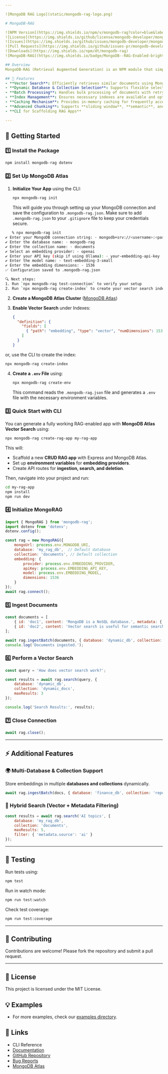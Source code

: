 ```yaml
---

![MongoDB RAG Logo](static/mongodb-rag-logo.png)

# MongoDB-RAG

![NPM Version](https://img.shields.io/npm/v/mongodb-rag?color=blue&label=npm)
![License](https://img.shields.io/github/license/mongodb-developer/mongodb-rag)
![Issues](https://img.shields.io/github/issues/mongodb-developer/mongodb-rag)
![Pull Requests](https://img.shields.io/github/issues-pr/mongodb-developer/mongodb-rag)
![Downloads](https://img.shields.io/npm/dt/mongodb-rag)
![MongoDB-RAG](https://img.shields.io/badge/MongoDB--RAG-Enabled-brightgreen?style=flat&logo=https://raw.githubusercontent.com/mongodb-developer/mongodb-rag/main/static/logo-square.png)

## Overview
MongoDB-RAG (Retrieval Augmented Generation) is an NPM module that simplifies vector search using MongoDB Atlas. This library enables developers to efficiently perform similarity search, caching, batch processing, and indexing for fast and accurate retrieval of relevant data.

## 🚀 Features
- **Vector Search**: Efficiently retrieves similar documents using MongoDB's Atlas Vector Search.
- **Dynamic Database & Collection Selection**: Supports flexible selection of multiple databases and collections.
- **Batch Processing**: Handles bulk processing of documents with retry mechanisms.
- **Index Management**: Ensures necessary indexes are available and optimized.
- **Caching Mechanism**: Provides in-memory caching for frequently accessed data.
- **Advanced Chunking**: Supports **sliding window**, **semantic**, and **recursive** chunking strategies.
- **CLI for Scaffolding RAG Apps**

---
```


## **🚀 Getting Started**

### **1️⃣ Install the Package**
```sh
npm install mongodb-rag dotenv
```

### **2️⃣ Set Up MongoDB Atlas**
1. **Initialize Your App** using the CLI:
   ```sh
   npx mongodb-rag init
   ```
   This will guide you through setting up your MongoDB connection and save the configuration to `.mongodb-rag.json`. Make sure to add `.mongodb-rag.json` to your `.gitignore` file to keep your credentials secure.

```bash
   % npx mongodb-rag init
✔ Enter your MongoDB connection string: · mongodb+srv://<username>:<password>@cluster0.mongodb.net/
✔ Enter the database name: · mongodb-rag
✔ Enter the collection name: · documents
✔ Select an embedding provider: · openai
✔ Enter your API key (skip if using Ollama): · your-embedding-api-key
✔ Enter the model name: · text-embedding-3-small
✔ Enter the embedding dimensions: · 1536
✅ Configuration saved to .mongodb-rag.json

🔍 Next steps:
1. Run `npx mongodb-rag test-connection` to verify your setup
2. Run `npx mongodb-rag create-index` to create your vector search index
```

2. **Create a MongoDB Atlas Cluster** ([MongoDB Atlas](https://www.mongodb.com/atlas))

3. **Enable Vector Search** under Indexes:
   ```json
   {
     "definition": {
       "fields": [
         { "path": "embedding", "type": "vector", "numDimensions": 1536, "similarity": "cosine" }
       ]
     }
   }
   ```
or, use the CLI to create the index:
   ```sh
   npx mongodb-rag create-index
   ```
4. **Create a `.env` File** using:
   ```sh
   npx mongodb-rag create-env
   ```
   This command reads the `.mongodb-rag.json` file and generates a `.env` file with the necessary environment variables.

### **3️⃣ Quick Start with CLI**
You can generate a fully working RAG-enabled app with **MongoDB Atlas Vector Search** using:

```sh
npx mongodb-rag create-rag-app my-rag-app
```

This will:
- Scaffold a new **CRUD RAG app** with Express and MongoDB Atlas.
- Set up **environment variables** for **embedding providers**.
- Create API routes for **ingestion, search, and deletion**.

Then, navigate into your project and run:

```sh
cd my-rag-app
npm install
npm run dev
```

### **4️⃣ Initialize MongoRAG**
```javascript
import { MongoRAG } from 'mongodb-rag';
import dotenv from 'dotenv';
dotenv.config();

const rag = new MongoRAG({
    mongoUrl: process.env.MONGODB_URI,
    database: 'my_rag_db',  // Default database
    collection: 'documents', // Default collection
    embedding: {
        provider: process.env.EMBEDDING_PROVIDER,
        apiKey: process.env.EMBEDDING_API_KEY,
        model: process.env.EMBEDDING_MODEL,
        dimensions: 1536
    }
});
await rag.connect();
```

### **5️⃣ Ingest Documents**
```javascript
const documents = [
    { id: 'doc1', content: 'MongoDB is a NoSQL database.', metadata: { source: 'docs' } },
    { id: 'doc2', content: 'Vector search is useful for semantic search.', metadata: { source: 'ai' } }
];

await rag.ingestBatch(documents, { database: 'dynamic_db', collection: 'dynamic_docs' });
console.log('Documents ingested.');
```

### **6️⃣ Perform a Vector Search**
```javascript
const query = 'How does vector search work?';

const results = await rag.search(query, {
    database: 'dynamic_db',
    collection: 'dynamic_docs',
    maxResults: 3
});

console.log('Search Results:', results);
```

### **7️⃣ Close Connection**
```javascript
await rag.close();
```

---

## **⚡ Additional Features**

### **🌍 Multi-Database & Collection Support**
Store embeddings in multiple **databases and collections** dynamically.
```javascript
await rag.ingestBatch(docs, { database: 'finance_db', collection: 'reports' });
```

### **🔎 Hybrid Search (Vector + Metadata Filtering)**
```javascript
const results = await rag.search('AI topics', {
    database: 'my_rag_db',
    collection: 'documents',
    maxResults: 5,
    filter: { 'metadata.source': 'ai' }
});
```

---

## **🧪 Testing**
Run tests using:
```sh
npm test
```
Run in watch mode:
```sh
npm run test:watch
```
Check test coverage:
```sh
npm run test:coverage
```

---


## **🤝 Contributing**
Contributions are welcome! Please fork the repository and submit a pull request.

---

## **📜 License**
This project is licensed under the MIT License.

## **💡 Examples**

- For more examples, check our [examples directory](https://github.com/mongodb-developer/mongodb-rag/tree/main/examples).
    

## 🔗 Links

- CLI Reference
- [Documentation](https://mongodb-developer.github.io/mongodb-rag/)
- [GitHub Repository](https://github.com/mongodb-developer/mongodb-rag)
- [Bug Reports](https://github.com/mongodb-developer/mongodb-rag/issues)
- [MongoDB Atlas](https://www.mongodb.com/cloud/atlas)

